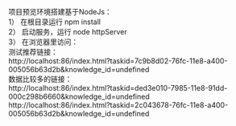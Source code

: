 项目预览环境搭建基于NodeJs：  
1）	在根目录运行 npm install  
2）	启动服务，运行 node httpServer  
3）	在浏览器里访问：  
测试推荐链接：  
http://localhost:86/index.html?taskid=7c9b8d02-76fc-11e8-a400-005056b63d2b&knowledge_id=undefined  
数据比较多的链接：  
http://localhost:86/index.html?taskid=ded3e010-7985-11e8-91dd-000c298b6660&knowledge_id=undefined  
http://localhost:86/index.html?taskid=2c043678-76fc-11e8-a400-005056b63d2b&knowledge_id=undefined  

